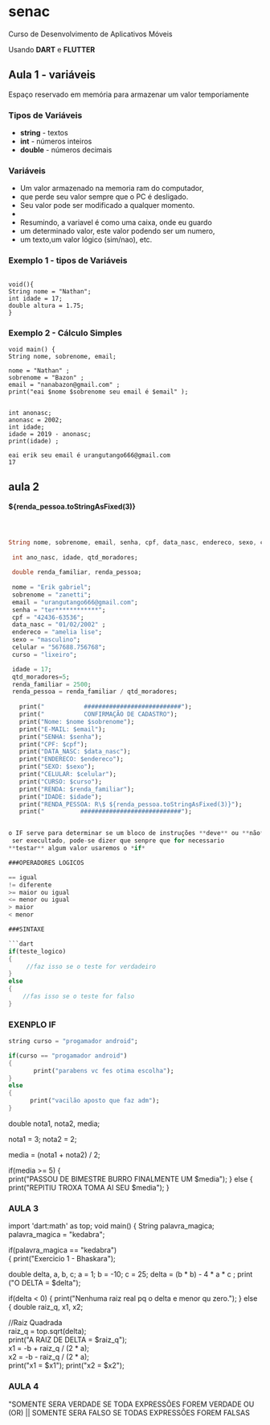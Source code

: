 # senac
Curso de Desenvolvimento de Aplicativos Móveis 

Usando **DART** e **FLUTTER**

## Aula 1 - variáveis 

Espaço reservado em memória para armazenar um valor temporiamente

### Tipos de Variáveis

- **string** - textos
- **int** - números inteiros
- **double** - números decimais

### Variáveis
   
   * Um valor armazenado na memoria ram do computador,
   * que perde seu valor sempre que o PC é desligado.
   *  Seu valor pode ser modificado a qualquer momento.
   * 
   * Resumindo, a variavel é como uma caixa, onde eu guardo
   * um determinado valor, este valor podendo ser um numero,
   * um texto,um valor lógico (sim/nao), etc.

### Exemplo 1 - tipos de Variáveis
```

void(){
String nome = "Nathan";
int idade = 17;
double altura = 1.75;
}
```

### Exemplo 2 - Cálculo Simples
```
void main() { 
String nome, sobrenome, email;

nome = "Nathan" ;
sobrenome = "Bazon" ;
email = "nanabazon@gmail.com" ;
print("eai $nome $sobrenome seu email é $email" );


int anonasc;
anonasc = 2002;
int idade;
idade = 2019 - anonasc;
print(idade) ;

eai erik seu email é urangutango666@gmail.com
17
```

## aula 2 

**${renda_pessoa.toStringAsFixed(3)}**



```dart



String nome, sobrenome, email, senha, cpf, data_nasc, endereco, sexo, celular, curso;
 
 int ano_nasc, idade, qtd_moradores;
  
 double renda_familiar, renda_pessoa;
  
 nome = "Erik gabriel";
 sobrenome = "zanetti";
 email = "urangutango666@gmail.com";
 senha = "ter************";
 cpf = "42436-63536";
 data_nasc = "01/02/2002" ;
 endereco = "amelia lise";
 sexo = "masculino"; 
 celular = "567688.756768";
 curso = "lixeiro";

 idade = 17;
 qtd_moradores=5;
 renda_familiar = 2500;
 renda_pessoa = renda_familiar / qtd_moradores;
   
   print("           ###########################");
   print("           CONFIRMAÇÃO DE CADASTRO"); 
   print("Nome: $nome $sobrenome");
   print("E-MAIL: $email");
   print("SENHA: $senha");
   print("CPF: $cpf");
   print("DATA_NASC: $data_nasc");
   print("ENDERECO: $endereco");
   print("SEXO: $sexo");
   print("CELULAR: $celular");
   print("CURSO: $curso");
   print("RENDA: $renda_familiar");
   print("IDADE: $idade");
   print("RENDA_PESSOA: R\$ ${renda_pessoa.toStringAsFixed(3)}");
   print("          ############################");


o IF serve para determinar se um bloco de instruções **deve** ou **não**
 ser execultado, pode-se dizer que senpre que for necessario 
**testar** algum valor usaremos o *if*

###OPERADORES LOGICOS

== igual
!= diferente
>= maior ou igual
<= menor ou igual
> maior 
< menor

###SINTAXE

```dart
if(teste_logico)
{
     //faz isso se o teste for verdadeiro 
}
else
{
    //fas isso se o teste for falso
}
```
### EXENPLO IF

```dart
string curso = "progamador android";

if(curso == "progamador android")
{
       print("parabens vc fes otima escolha");
}
else
{
      print("vacilão aposto que faz adm");
}
```
double  nota1, nota2, media;

nota1 = 3;
nota2 = 2;

media = (nota1 + nota2) / 2;
  
   
if(media >= 5)
{  
     print("PASSOU DE BIMESTRE BURRO FINALMENTE UM $media");
}
else
{
     print("REPITIU TROXA TOMA AI SEU $media");
} 
### AULA 3 ###
import 'dart:math' as top;
void main() {
String palavra_magica;
palavra_magica = "kedabra";
  
if(palavra_magica == "kedabra")  
{ 
  print("Exercicio 1 - Bhaskara");

double delta, a, b, c;
a = 1;
b = -10;
c = 25;
delta = (b * b) - 4 * a * c ;
print ("O DELTA = $delta");

if(delta < 0)
{
  print("Nenhuma raiz real pq o delta e menor qu zero.");
}
	else
{
double raiz_q, x1, x2;

//Raiz Quadrada   
raiz_q = top.sqrt(delta);  
print("A RAIZ DE DELTA = $raiz_q");   
x1 = -b + raiz_q / (2 * a);   
x2 = -b - raiz_q / (2 * a);   
print("x1 = $x1");
print("x2 = $x2");





### AULA 4 ###

"SOMENTE SERA VERDADE SE TODA EXPRESSÕES FOREM VERDADE 
OU (OR) ||
SOMENTE SERA FALSO SE TODAS EXPRESSÕES FOREM FALSAS
